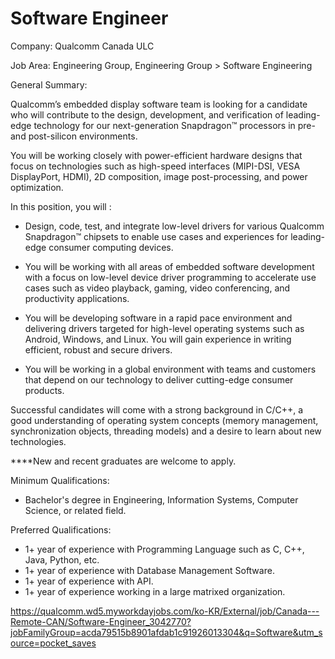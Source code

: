 # Software Engineer

Company:
Qualcomm Canada ULC

Job Area:
Engineering Group, Engineering Group > Software Engineering

General Summary:

Qualcomm’s embedded display software team is looking for a candidate who will contribute to the design, development, and verification of leading-edge technology for our next-generation Snapdragon™ processors in pre- and post-silicon environments. 

You will be working closely with power-efficient hardware designs that focus on technologies such as high-speed interfaces (MIPI-DSI, VESA DisplayPort, HDMI), 2D composition, image post-processing, and power optimization.

In this position, you will :

- Design, code, test, and integrate low-level drivers for various Qualcomm Snapdragon™ chipsets to enable use cases and experiences for leading-edge consumer computing devices.

- You will be working with all areas of embedded software development with a focus on low-level device driver programming to accelerate use cases such as video playback, gaming, video conferencing, and productivity applications.

- You will be developing software in a rapid pace environment and delivering drivers targeted for high-level operating systems such as Android, Windows, and Linux.  You will gain experience in writing efficient, robust and secure drivers.

- You will be working in a global environment with teams and customers that depend on our technology to deliver cutting-edge consumer products.

Successful candidates will come with a strong background in C/C++, a good understanding of operating system concepts (memory management, synchronization objects, threading models) and a desire to learn about new technologies. 

****New and recent graduates are welcome to apply.

Minimum Qualifications:
- Bachelor's degree in Engineering, Information Systems, Computer Science, or related field.

Preferred Qualifications:
- 1+ year of experience with Programming Language such as C, C++, Java, Python, etc.  
- 1+ year of experience with Database Management Software. 
- 1+ year of experience with API. 
- 1+ year of experience working in a large matrixed organization. 

https://qualcomm.wd5.myworkdayjobs.com/ko-KR/External/job/Canada---Remote-CAN/Software-Engineer_3042770?jobFamilyGroup=acda79515b8901afdab1c91926013304&q=Software&utm_source=pocket_saves

